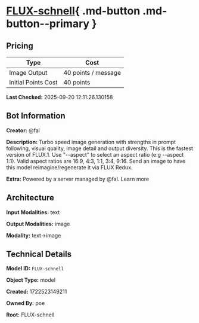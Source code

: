 # [FLUX-schnell](https://poe.com/FLUX-schnell){ .md-button .md-button--primary }

## Pricing

| Type | Cost |
|------|------|
| Image Output | 40 points / message |
| Initial Points Cost | 40 points |

**Last Checked:** 2025-09-20 12:11:26.130158


## Bot Information

**Creator:** @fal

**Description:** Turbo speed image generation with strengths in prompt following, visual quality, image detail and output diversity. This is the fastest version of FLUX.1. Use "--aspect" to select an aspect ratio (e.g --aspect 1:1). Valid aspect ratios are 16:9, 4:3, 1:1, 3:4, 9:16. Send an image to have this model reimagine/regenerate it via FLUX Redux.

**Extra:** Powered by a server managed by @fal. Learn more


## Architecture

**Input Modalities:** text

**Output Modalities:** image

**Modality:** text->image


## Technical Details

**Model ID:** `FLUX-schnell`

**Object Type:** model

**Created:** 1722523149211

**Owned By:** poe

**Root:** FLUX-schnell
